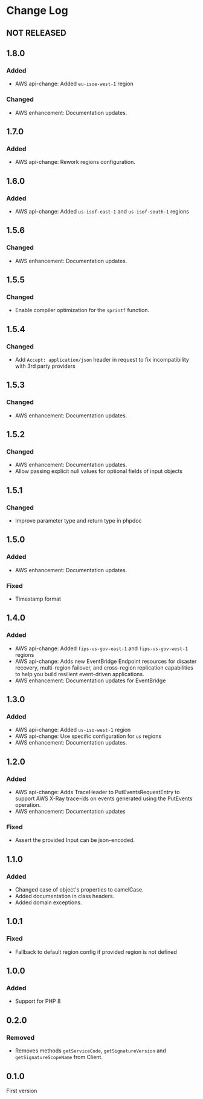# Change Log

## NOT RELEASED

## 1.8.0

### Added

- AWS api-change: Added `eu-isoe-west-1` region

### Changed

- AWS enhancement: Documentation updates.

## 1.7.0

### Added

- AWS api-change: Rework regions configuration.

## 1.6.0

### Added

- AWS api-change: Added `us-isof-east-1` and `us-isof-south-1` regions

## 1.5.6

### Changed

- AWS enhancement: Documentation updates.

## 1.5.5

### Changed

- Enable compiler optimization for the `sprintf` function.

## 1.5.4

### Changed

- Add `Accept: application/json` header in request to fix incompatibility with 3rd party providers

## 1.5.3

### Changed

- AWS enhancement: Documentation updates.

## 1.5.2

### Changed

- AWS enhancement: Documentation updates.
- Allow passing explicit null values for optional fields of input objects

## 1.5.1

### Changed

- Improve parameter type and return type in phpdoc

## 1.5.0

### Added

- AWS enhancement: Documentation updates.

### Fixed

- Timestamp format

## 1.4.0

### Added

- AWS api-change: Added `fips-us-gov-east-1` and `fips-us-gov-west-1` regions
- AWS api-change: Adds new EventBridge Endpoint resources for disaster recovery, multi-region failover, and cross-region replication capabilities to help you build resilient event-driven applications.
- AWS enhancement: Documentation updates for EventBridge

## 1.3.0

### Added

- AWS api-change: Added `us-iso-west-1` region
- AWS api-change: Use specific configuration for `us` regions
- AWS enhancement: Documentation updates.

## 1.2.0

### Added

- AWS api-change: Adds TraceHeader to PutEventsRequestEntry to support AWS X-Ray trace-ids on events generated using the PutEvents operation.
- AWS enhancement: Documentation updates

### Fixed

- Assert the provided Input can be json-encoded.

## 1.1.0

### Added

- Changed case of object's properties to camelCase.
- Added documentation in class headers.
- Added domain exceptions.

## 1.0.1

### Fixed

- Fallback to default region config if provided region is not defined

## 1.0.0

### Added

- Support for PHP 8

## 0.2.0

### Removed

- Removes methods `getServiceCode`, `getSignatureVersion` and `getSignatureScopeName` from Client.

## 0.1.0

First version
